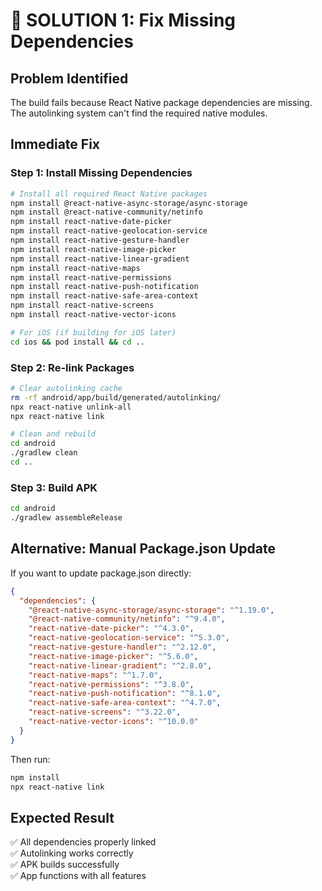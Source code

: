 # 🚀 SOLUTION 1: Fix Missing Dependencies

## Problem Identified
The build fails because React Native package dependencies are missing. The autolinking system can't find the required native modules.

## Immediate Fix

### Step 1: Install Missing Dependencies
```bash
# Install all required React Native packages
npm install @react-native-async-storage/async-storage
npm install @react-native-community/netinfo
npm install react-native-date-picker
npm install react-native-geolocation-service
npm install react-native-gesture-handler
npm install react-native-image-picker
npm install react-native-linear-gradient
npm install react-native-maps
npm install react-native-permissions
npm install react-native-push-notification
npm install react-native-safe-area-context
npm install react-native-screens
npm install react-native-vector-icons

# For iOS (if building for iOS later)
cd ios && pod install && cd ..
```

### Step 2: Re-link Packages
```bash
# Clear autolinking cache
rm -rf android/app/build/generated/autolinking/
npx react-native unlink-all
npx react-native link

# Clean and rebuild
cd android
./gradlew clean
cd ..
```

### Step 3: Build APK
```bash
cd android
./gradlew assembleRelease
```

## Alternative: Manual Package.json Update

If you want to update package.json directly:

```json
{
  "dependencies": {
    "@react-native-async-storage/async-storage": "^1.19.0",
    "@react-native-community/netinfo": "^9.4.0",
    "react-native-date-picker": "^4.3.0",
    "react-native-geolocation-service": "^5.3.0",
    "react-native-gesture-handler": "^2.12.0",
    "react-native-image-picker": "^5.6.0",
    "react-native-linear-gradient": "^2.8.0",
    "react-native-maps": "^1.7.0",
    "react-native-permissions": "^3.8.0",
    "react-native-push-notification": "^8.1.0",
    "react-native-safe-area-context": "^4.7.0",
    "react-native-screens": "^3.22.0",
    "react-native-vector-icons": "^10.0.0"
  }
}
```

Then run:
```bash
npm install
npx react-native link
```

## Expected Result
✅ All dependencies properly linked  
✅ Autolinking works correctly  
✅ APK builds successfully  
✅ App functions with all features
